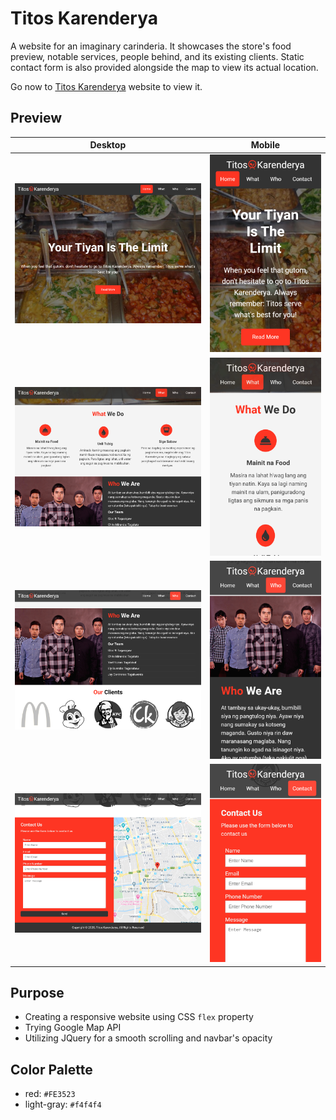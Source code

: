 # Titos Karenderya
A website for an imaginary carinderia. It showcases the store's food preview, notable services, people behind, and its existing clients. Static contact form is also provided alongside the map to view its actual location. 

Go now to [Titos Karenderya](https://titos-karenderya-mrg.netlify.com) website to view it.

## Preview
|   Desktop   |   Mobile    |
| ----------- | ----------- |
| ![Home - Desktop View](./img/snapshots/home-desktop.PNG) | ![Home - Mobile View](./img/snapshots/home-mobile.PNG) |
| ![What - Desktop View](./img/snapshots/what-desktop.PNG) | ![What - Mobile View](./img/snapshots/what-mobile.PNG) |
| ![Who - Desktop View](./img/snapshots/who-desktop.PNG) | ![Who - Mobile View](./img/snapshots/who-mobile.PNG) |
| ![Contact - Desktop View](./img/snapshots/contact-desktop.PNG) | ![Contact - Mobile View](./img/snapshots/contact-mobile.PNG) |
  
## Purpose
* Creating a responsive website using CSS `flex` property
* Trying Google Map API
* Utilizing JQuery for a smooth scrolling and navbar's opacity

## Color Palette
* red: `#FE3523`
* light-gray: `#f4f4f4`